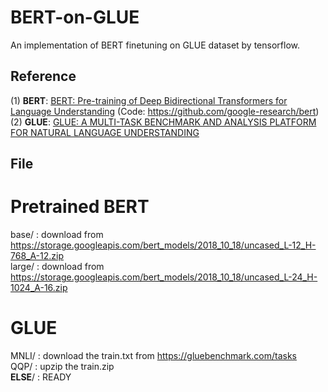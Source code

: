 # BERT-on-GLUE
An implementation of BERT finetuning on GLUE dataset by tensorflow.

## Reference
(1) **BERT**: [BERT: Pre-training of Deep Bidirectional Transformers for Language Understanding](https://arxiv.org/pdf/1810.04805.pdf) (Code: https://github.com/google-research/bert)   
(2) **GLUE**: [GLUE: A MULTI-TASK BENCHMARK AND ANALYSIS PLATFORM FOR NATURAL LANGUAGE UNDERSTANDING](https://arxiv.org/pdf/1804.07461v2.pdf)

## File
# Pretrained BERT
base/  : download from https://storage.googleapis.com/bert_models/2018_10_18/uncased_L-12_H-768_A-12.zip  
large/ : download from https://storage.googleapis.com/bert_models/2018_10_18/uncased_L-24_H-1024_A-16.zip  
# GLUE
MNLI/ : download the train.txt from https://gluebenchmark.com/tasks  
QQP/ : upzip the train.zip  
**ELSE**/ : READY

